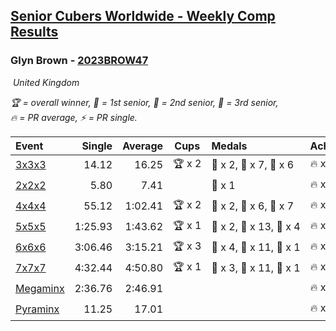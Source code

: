 <style>table {white-space: nowrap;}</style>
<link rel="stylesheet" type="text/css" href="/scw-comp/css/flags.css" />

## [Senior Cubers Worldwide - Weekly Comp Results](/scw-comp/results/)
### Glyn Brown - [2023BROW47](https://www.worldcubeassociation.org/persons/2023BROW47)

<i class="flag flag-GB" />&nbsp;United Kingdom

<span style="white-space: nowrap;">🏆 = overall winner</span>, <span style="white-space: nowrap;">🥇 = 1st senior</span>, <span style="white-space: nowrap;">🥈 = 2nd senior</span>, <span style="white-space: nowrap;">🥉 = 3rd senior</span>, <span style="white-space: nowrap;">🔥 = PR average</span>, <span style="white-space: nowrap;">⚡ = PR single</span>.

| Event | Single | Average | Cups | Medals | Achievements|
| :-- | --: | --: | :--: | :-- | :-- |
| [3x3x3](333.md) | 14.12 | 16.25 | 🏆 x 2 | 🥇 x 2, 🥈 x 7, 🥉 x 6 | 🔥 x 5, ⚡ x 10 |
| [2x2x2](222.md) | 5.80 | 7.41 |  | 🥈 x 1 | 🔥 x 3, ⚡ x 4 |
| [4x4x4](444.md) | 55.12 | 1:02.41 | 🏆 x 2 | 🥇 x 2, 🥈 x 6, 🥉 x 7 | 🔥 x 8, ⚡ x 7 |
| [5x5x5](555.md) | 1:25.93 | 1:43.62 | 🏆 x 1 | 🥇 x 2, 🥈 x 13, 🥉 x 4 | 🔥 x 7, ⚡ x 6 |
| [6x6x6](666.md) | 3:06.46 | 3:15.21 | 🏆 x 3 | 🥇 x 4, 🥈 x 11, 🥉 x 1 | 🔥 x 7, ⚡ x 5 |
| [7x7x7](777.md) | 4:32.44 | 4:50.80 | 🏆 x 1 | 🥇 x 3, 🥈 x 11, 🥉 x 1 | 🔥 x 8, ⚡ x 7 |
| [Megaminx](minx.md) | 2:36.76 | 2:46.91 |  |  | 🔥 x 1, ⚡ x 1 |
| [Pyraminx](pyram.md) | 11.25 | 17.01 |  |  | 🔥 x 1, ⚡ x 1 |

<!-- Global site tag (gtag.js) - Google Analytics -->
<script async src="https://www.googletagmanager.com/gtag/js?id=UA-86348435-3"></script>
<script>window.dataLayer = window.dataLayer || []; function gtag() {dataLayer.push(arguments);} gtag('js', new Date()); gtag('config', 'UA-86348435-3');</script>
